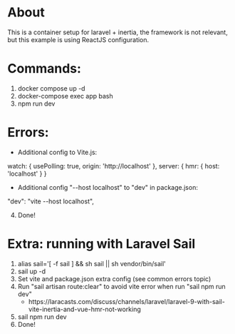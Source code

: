 # About

This is a container setup for laravel + inertia, the framework is not relevant, but this example is using ReactJS configuration. 

# Commands:

1. docker compose up -d
2. docker-compose exec app bash
3. npm run dev

# Errors:

- Additional config to Vite.js:

watch: {
        usePolling: true,
        origin: 'http://localhost'
    },
    server: {
        hmr: {
            host: 'localhost'
    }
}

- Additional config "--host localhost" to "dev" in package.json: 

"dev": "vite --host localhost",

4. Done!

# Extra: running with Laravel Sail

<ol>
    <li>alias sail='[ -f sail ] && sh sail || sh vendor/bin/sail'</li>
    <li>sail up -d</li>
    <li>Set vite and package.json extra config (see common errors topic)</li>
    <li>Run "sail artisan route:clear" to avoid vite error when run "sail npm run dev"
        <ul>
            <li>https://laracasts.com/discuss/channels/laravel/laravel-9-with-sail-vite-inertia-and-vue-hmr-not-working</li>
        </ul>
    </li>
    <li>sail npm run dev </li>
    <li>Done!</li>
</ol>




